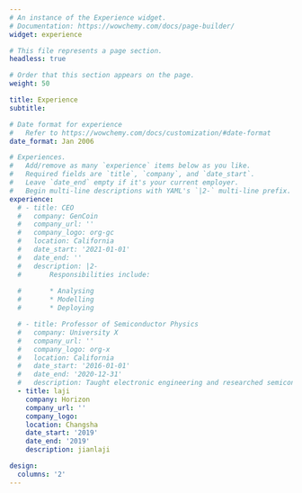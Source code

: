 ```yaml
---
# An instance of the Experience widget.
# Documentation: https://wowchemy.com/docs/page-builder/
widget: experience

# This file represents a page section.
headless: true

# Order that this section appears on the page.
weight: 50

title: Experience
subtitle:

# Date format for experience
#   Refer to https://wowchemy.com/docs/customization/#date-format
date_format: Jan 2006

# Experiences.
#   Add/remove as many `experience` items below as you like.
#   Required fields are `title`, `company`, and `date_start`.
#   Leave `date_end` empty if it's your current employer.
#   Begin multi-line descriptions with YAML's `|2-` multi-line prefix.
experience:
  # - title: CEO
  #   company: GenCoin
  #   company_url: ''
  #   company_logo: org-gc
  #   location: California
  #   date_start: '2021-01-01'
  #   date_end: ''
  #   description: |2-
  #       Responsibilities include:
        
  #       * Analysing
  #       * Modelling
  #       * Deploying

  # - title: Professor of Semiconductor Physics
  #   company: University X
  #   company_url: ''
  #   company_logo: org-x
  #   location: California
  #   date_start: '2016-01-01'
  #   date_end: '2020-12-31'
  #   description: Taught electronic engineering and researched semiconductor physics.
  - title: laji
    company: Horizon
    company_url: ''
    company_logo:
    location: Changsha
    date_start: '2019'
    date_end: '2019'
    description: jianlaji

design:
  columns: '2'
---
```

